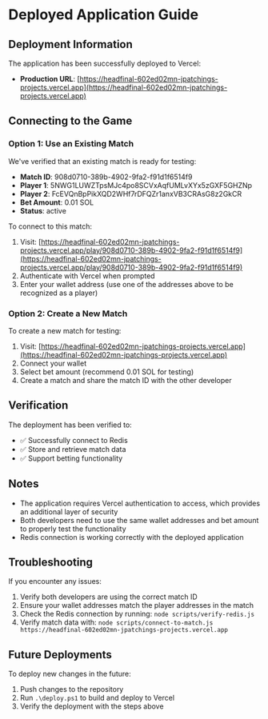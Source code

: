 # Deployed Application Guide

## Deployment Information

The application has been successfully deployed to Vercel:

- **Production URL**: [https://headfinal-602ed02mn-jpatchings-projects.vercel.app](https://headfinal-602ed02mn-jpatchings-projects.vercel.app)

## Connecting to the Game

### Option 1: Use an Existing Match

We've verified that an existing match is ready for testing:

- **Match ID**: 908d0710-389b-4902-9fa2-f91d1f6514f9
- **Player 1**: 5NWG1LUWZTpsMJc4po8SCVxAqfUMLvXYx5zGXF5GHZNp
- **Player 2**: FcEVQnBpPikXQD2WHf7rDFQZr1anxVB3CRAsG8z2GkCR
- **Bet Amount**: 0.01 SOL
- **Status**: active

To connect to this match:

1. Visit: [https://headfinal-602ed02mn-jpatchings-projects.vercel.app/play/908d0710-389b-4902-9fa2-f91d1f6514f9](https://headfinal-602ed02mn-jpatchings-projects.vercel.app/play/908d0710-389b-4902-9fa2-f91d1f6514f9)
2. Authenticate with Vercel when prompted
3. Enter your wallet address (use one of the addresses above to be recognized as a player)

### Option 2: Create a New Match

To create a new match for testing:

1. Visit: [https://headfinal-602ed02mn-jpatchings-projects.vercel.app](https://headfinal-602ed02mn-jpatchings-projects.vercel.app)
2. Connect your wallet
3. Select bet amount (recommend 0.01 SOL for testing)
4. Create a match and share the match ID with the other developer

## Verification

The deployment has been verified to:

- ✅ Successfully connect to Redis
- ✅ Store and retrieve match data
- ✅ Support betting functionality

## Notes

- The application requires Vercel authentication to access, which provides an additional layer of security
- Both developers need to use the same wallet addresses and bet amount to properly test the functionality
- Redis connection is working correctly with the deployed application

## Troubleshooting

If you encounter any issues:

1. Verify both developers are using the correct match ID
2. Ensure your wallet addresses match the player addresses in the match
3. Check the Redis connection by running: `node scripts/verify-redis.js`
4. Verify match data with: `node scripts/connect-to-match.js https://headfinal-602ed02mn-jpatchings-projects.vercel.app`

## Future Deployments

To deploy new changes in the future:

1. Push changes to the repository
2. Run `.\deploy.ps1` to build and deploy to Vercel
3. Verify the deployment with the steps above
